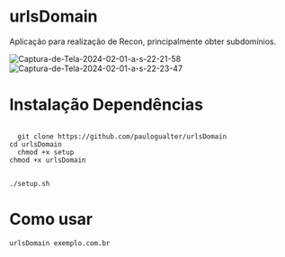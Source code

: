 # urlsDomain
Aplicação para realização de Recon, principalmente obter subdomínios. 

<img src="https://i.ibb.co/f011Vx3/Captura-de-Tela-2024-02-01-a-s-22-21-58.png" alt="Captura-de-Tela-2024-02-01-a-s-22-21-58" border="0">

<img src="https://i.ibb.co/JCgby1b/Captura-de-Tela-2024-02-01-a-s-22-23-47.png" alt="Captura-de-Tela-2024-02-01-a-s-22-23-47" border="0">


# Instalação Dependências
<code>
  git clone https://github.com/paulogualter/urlsDomain
cd urlsDomain
  chmod +x setup
chmod +x urlsDomain

./setup.sh
</code>


# Como usar
<code>urlsDomain exemplo.com.br</code>

